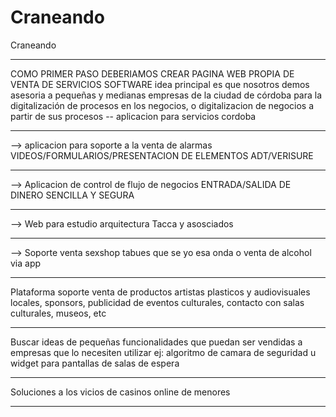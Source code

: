 # Craneando
Craneando
______________________________________________________________
COMO PRIMER PASO DEBERIAMOS CREAR PAGINA WEB PROPIA DE VENTA DE 
SERVICIOS SOFTWARE
idea principal es que nosotros demos asesoria a pequeñas y 
medianas empresas de la ciudad de córdoba para la digitalización
de procesos en los negocios, o digitalizacion de negocios a partir
de sus procesos
-- aplicacion para servicios cordoba
______________________________________________________________
--> aplicacion para soporte a la venta de alarmas 
VIDEOS/FORMULARIOS/PRESENTACION DE ELEMENTOS 
ADT/VERISURE 
______________________________________________________________
--> Aplicacion de control de flujo de negocios ENTRADA/SALIDA 
DE DINERO SENCILLA Y SEGURA 
______________________________________________________________
--> Web para estudio arquitectura Tacca  y asosciados 
______________________________________________________________
--> Soporte venta sexshop tabues que se yo esa onda
o venta de alcohol via app
______________________________________________________________
Plataforma soporte venta de productos artistas plasticos y 
audiovisuales locales, sponsors, publicidad de eventos culturales,
contacto con salas culturales, museos, etc
______________________________________________________________
Buscar ideas de pequeñas funcionalidades que puedan ser vendidas 
a empresas que lo necesiten utilizar
ej: algoritmo de camara de seguridad u widget para pantallas de 
salas de espera
______________________________________________________________
Soluciones a los vicios de casinos online de menores
______________________________________________________________

